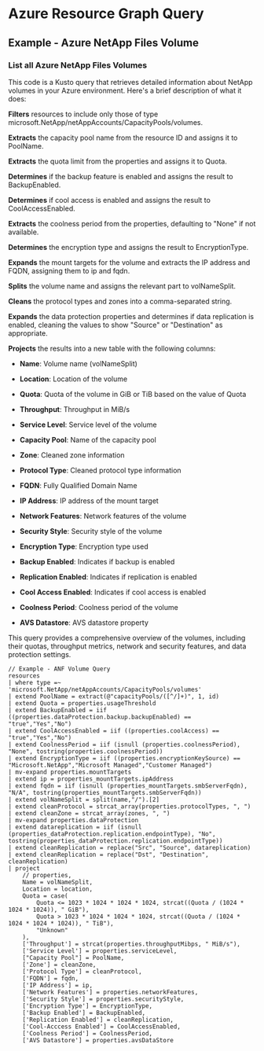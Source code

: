# Azure Resource Graph Query

## Example - Azure NetApp Files Volume

### List all Azure NetApp Files Volumes

This code is a Kusto query that retrieves detailed information about NetApp volumes in your Azure environment. Here's a brief description of what it does:

**Filters** resources to include only those of type microsoft.NetApp/netAppAccounts/CapacityPools/volumes.

**Extracts** the capacity pool name from the resource ID and assigns it to PoolName.

**Extracts** the quota limit from the properties and assigns it to Quota.

**Determines** if the backup feature is enabled and assigns the result to BackupEnabled.

**Determines** if cool access is enabled and assigns the result to CoolAccessEnabled.

**Extracts** the coolness period from the properties, defaulting to "None" if not available.

**Determines** the encryption type and assigns the result to EncryptionType.

**Expands** the mount targets for the volume and extracts the IP address and FQDN, assigning them to ip and fqdn.

**Splits** the volume name and assigns the relevant part to volNameSplit.

**Cleans** the protocol types and zones into a comma-separated string.

**Expands** the data protection properties and determines if data replication is enabled, cleaning the values to show "Source" or "Destination" as appropriate.

**Projects** the results into a new table with the following columns:

- **Name**: Volume name (volNameSplit)

- **Location**: Location of the volume

- **Quota**: Quota of the volume in GiB or TiB based on the value of Quota

- **Throughput**: Throughput in MiB/s

- **Service Level**: Service level of the volume

- **Capacity Pool**: Name of the capacity pool

- **Zone**: Cleaned zone information

- **Protocol Type**: Cleaned protocol type information

- **FQDN**: Fully Qualified Domain Name

- **IP Address**: IP address of the mount target

- **Network Features**: Network features of the volume

- **Security Style**: Security style of the volume

- **Encryption Type**: Encryption type used

- **Backup Enabled**: Indicates if backup is enabled

- **Replication Enabled**: Indicates if replication is enabled

- **Cool Access Enabled**: Indicates if cool access is enabled

- **Coolness Period**: Coolness period of the volume

- **AVS Datastore**: AVS datastore property

This query provides a comprehensive overview of the volumes, including their quotas, throughput metrics, network and security features, and data protection settings.

```OQL
// Example - ANF Volume Query
resources
| where type =~ 'microsoft.NetApp/netAppAccounts/CapacityPools/volumes'
| extend PoolName = extract(@"capacityPools/([^/]+)", 1, id)
| extend Quota = properties.usageThreshold
| extend BackupEnabled = iif ((properties.dataProtection.backup.backupEnabled) == "true","Yes","No")
| extend CoolAccessEnabled = iif ((properties.coolAccess) == "true","Yes","No")
| extend CoolnessPeriod = iif (isnull (properties.coolnessPeriod), "None", tostring(properties.coolnessPeriod))
| extend EncryptionType = iif ((properties.encryptionKeySource) == "Microsoft.NetApp","Microsoft Managed","Customer Managed")
| mv-expand properties.mountTargets
| extend ip = properties_mountTargets.ipAddress
| extend fqdn = iif (isnull (properties_mountTargets.smbServerFqdn), "N/A", tostring(properties_mountTargets.smbServerFqdn))
| extend volNameSplit = split(name,"/").[2]
| extend cleanProtocol = strcat_array(properties.protocolTypes, ", ")
| extend cleanZone = strcat_array(zones, ", ")
| mv-expand properties.dataProtection
| extend datareplication = iif (isnull (properties_dataProtection.replication.endpointType), "No", tostring(properties_dataProtection.replication.endpointType))
| extend cleanReplication = replace("Src", "Source", datareplication)
| extend cleanReplication = replace("Dst", "Destination", cleanReplication)
| project 
    // properties,
    Name = volNameSplit,
    Location = location,
    Quota = case(
        Quota <= 1023 * 1024 * 1024 * 1024, strcat((Quota / (1024 * 1024 * 1024)), " GiB"),
        Quota > 1023 * 1024 * 1024 * 1024, strcat((Quota / (1024 * 1024 * 1024 * 1024)), " TiB"),
        "Unknown"
    ),
    ['Throughput'] = strcat(properties.throughputMibps, " MiB/s"),
    ['Service Level'] = properties.serviceLevel,
    ["Capacity Pool"] = PoolName,
    ['Zone'] = cleanZone,
    ['Protocol Type'] = cleanProtocol,
    ['FQDN'] = fqdn,
    ['IP Address'] = ip,
    ['Network Features'] = properties.networkFeatures,
    ['Security Style'] = properties.securityStyle,
    ['Encryption Type'] = EncryptionType,
    ['Backup Enabled'] = BackupEnabled,
    ['Replication Enabled'] = cleanReplication,
    ['Cool-Acccess Enabled'] = CoolAccessEnabled,
    ['Coolness Period'] = CoolnessPeriod,
    ['AVS Datastore'] = properties.avsDataStore
